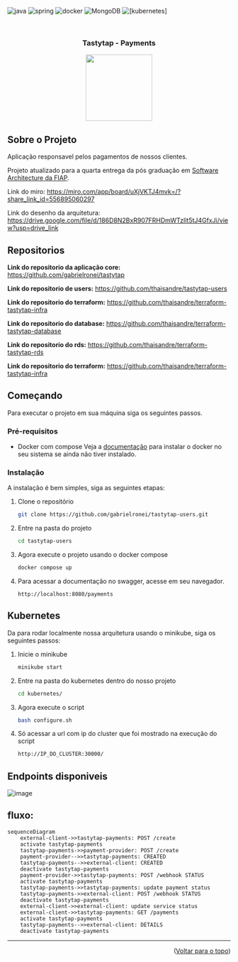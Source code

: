 <a name="readme-top"></a>

<!--
*** Template baseado em https://github.com/othneildrew/Best-README-Template 
-->

![java](https://img.shields.io/badge/Java-ED8B00?style=for-the-badge&logo=openjdk&logoColor=white)
![spring](https://img.shields.io/badge/Spring-6DB33F?style=for-the-badge&logo=spring&logoColor=white)
![docker](https://img.shields.io/badge/Docker-2496ED?style=for-the-badge&logo=docker&logoColor=white)
![MongoDB](https://img.shields.io/badge/MongoDB-%234ea94b.svg?style=for-the-badge&logo=mongodb&logoColor=white)
![[kubernetes]](https://img.shields.io/badge/Kubernetes-3069DE?style=for-the-badge&logo=kubernetes&logoColor=white)




<br />
<div align="center">
  <h3 align="center">Tastytap - Payments</h3>
  <img src="https://cdn.cisscloud.com.br/portal/pages/cisstotem/img/cisstotem2021.png" width="150px"/>
</div>

## Sobre o Projeto
Aplicação responsavel pelos pagamentos de nossos clientes.

Projeto atualizado para a quarta entrega da pós graduação em [Software Architecture da FIAP](https://postech.fiap.com.br/curso/software-architecture/).

Link do miro: https://miro.com/app/board/uXjVKTJ4mvk=/?share_link_id=556895060297

Link do desenho da arquitetura: https://drive.google.com/file/d/186D8N2BxR907FRHDmWTzllt5tJ4GfxJi/view?usp=drive_link

## Repositorios

**Link do repositorio da aplicação core:** https://github.com/gabrielronei/tastytap

**Link do repositorio de users:** https://github.com/thaisandre/tastytap-users

**Link do repositorio do terraform:** https://github.com/thaisandre/terraform-tastytap-infra

**Link do repositorio do database:** https://github.com/thaisandre/terraform-tastytap-database

**Link do repositorio do rds:** https://github.com/thaisandre/terraform-tastytap-rds

**Link do repositorio do terraform:** https://github.com/thaisandre/terraform-tastytap-infra

## Começando

Para executar o projeto em sua máquina siga os seguintes passos. 

### Pré-requisitos

* Docker com compose
  Veja a [documentação](https://docs.docker.com/engine/install/) para instalar o docker no seu sistema se ainda não tiver instalado.

### Instalação

A instalação é bem simples, siga as seguintes etapas:

1. Clone o repositório
   ```sh
   git clone https://github.com/gabrielronei/tastytap-users.git
   ```
2. Entre na pasta do projeto
   ```sh
   cd tastytap-users
   ```
3. Agora execute o projeto usando o docker compose
   ```sh
   docker compose up
   ```
4. Para acessar a documentação no swagger, acesse em seu navegador.
   ```
   http://localhost:8080/payments
   ```
## Kubernetes
Da para rodar localmente nossa arquitetura usando o minikube, siga os seguintes passos:
1. Inicie o minikube
   ```sh
   minikube start
   ```
2. Entre na pasta do kubernetes dentro do nosso projeto
   ```sh
   cd kubernetes/
   ```
3. Agora execute o script
   ```sh
   bash configure.sh
   ```
4. Só acessar a url com ip do cluster que foi mostrado na execução do script
   ```sh
   http://IP_DO_CLUSTER:30000/
   ```


## Endpoints disponiveis

![image](https://github.com/user-attachments/assets/b540c9eb-b98a-47ee-ad25-418b86d60f81)






## fluxo:
```mermaid
sequenceDiagram
    external-client->>tastytap-payments: POST /create
    activate tastytap-payments
    tastytap-payments->>payment-provider: POST /create
    payment-provider-->>tastytap-payments: CREATED
    tastytap-payments-->>external-client: CREATED
    deactivate tastytap-payments
    payment-provider->>tastytap-payments: POST /webhook STATUS
    activate tastytap-payments
    tastytap-payments->>tastytap-payments: update payment status
    tastytap-payments->>external-client: POST /webhook STATUS
    deactivate tastytap-payments
    external-client->>external-client: update service status
    external-client->>tastytap-payments: GET /payments
    activate tastytap-payments
    tastytap-payments-->>external-client: DETAILS
    deactivate tastytap-payments
```

----

<p align="right">(<a href="#readme-top">Voltar para o topo</a>)</p>
